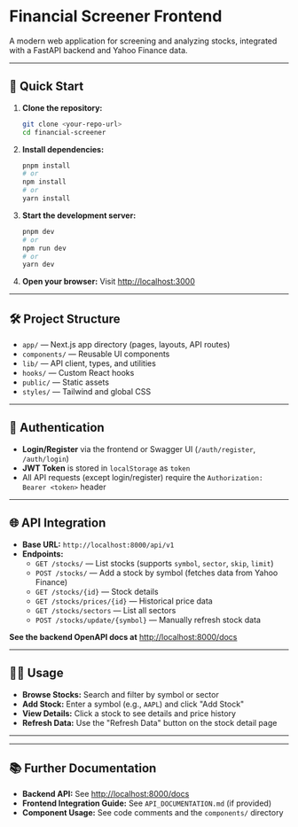 # Financial Screener Frontend

A modern web application for screening and analyzing stocks, integrated with a FastAPI backend and Yahoo Finance data.

---

## 🚀 Quick Start

1. **Clone the repository:**
   ```bash
   git clone <your-repo-url>
   cd financial-screener
   ```
2. **Install dependencies:**
   ```bash
   pnpm install
   # or
   npm install
   # or
   yarn install
   ```
3. **Start the development server:**
   ```bash
   pnpm dev
   # or
   npm run dev
   # or
   yarn dev
   ```
4. **Open your browser:**
   Visit [http://localhost:3000](http://localhost:3000)

---

## 🛠️ Project Structure

- `app/` — Next.js app directory (pages, layouts, API routes)
- `components/` — Reusable UI components
- `lib/` — API client, types, and utilities
- `hooks/` — Custom React hooks
- `public/` — Static assets
- `styles/` — Tailwind and global CSS

---

## 🔐 Authentication

- **Login/Register** via the frontend or Swagger UI (`/auth/register`, `/auth/login`)
- **JWT Token** is stored in `localStorage` as `token`
- All API requests (except login/register) require the `Authorization: Bearer <token>` header

---

## 🌐 API Integration

- **Base URL:** `http://localhost:8000/api/v1`
- **Endpoints:**
  - `GET /stocks/` — List stocks (supports `symbol`, `sector`, `skip`, `limit`)
  - `POST /stocks/` — Add a stock by symbol (fetches data from Yahoo Finance)
  - `GET /stocks/{id}` — Stock details
  - `GET /stocks/prices/{id}` — Historical price data
  - `GET /stocks/sectors` — List all sectors
  - `POST /stocks/update/{symbol}` — Manually refresh stock data

**See the backend OpenAPI docs at** [http://localhost:8000/docs](http://localhost:8000/docs)

---

## 🧑‍💻 Usage

- **Browse Stocks:** Search and filter by symbol or sector
- **Add Stock:** Enter a symbol (e.g., `AAPL`) and click "Add Stock"
- **View Details:** Click a stock to see details and price history
- **Refresh Data:** Use the "Refresh Data" button on the stock detail page

---

---

## 📚 Further Documentation

- **Backend API:** See [http://localhost:8000/docs](http://localhost:8000/docs)
- **Frontend Integration Guide:** See `API_DOCUMENTATION.md` (if provided)
- **Component Usage:** See code comments and the `components/` directory

